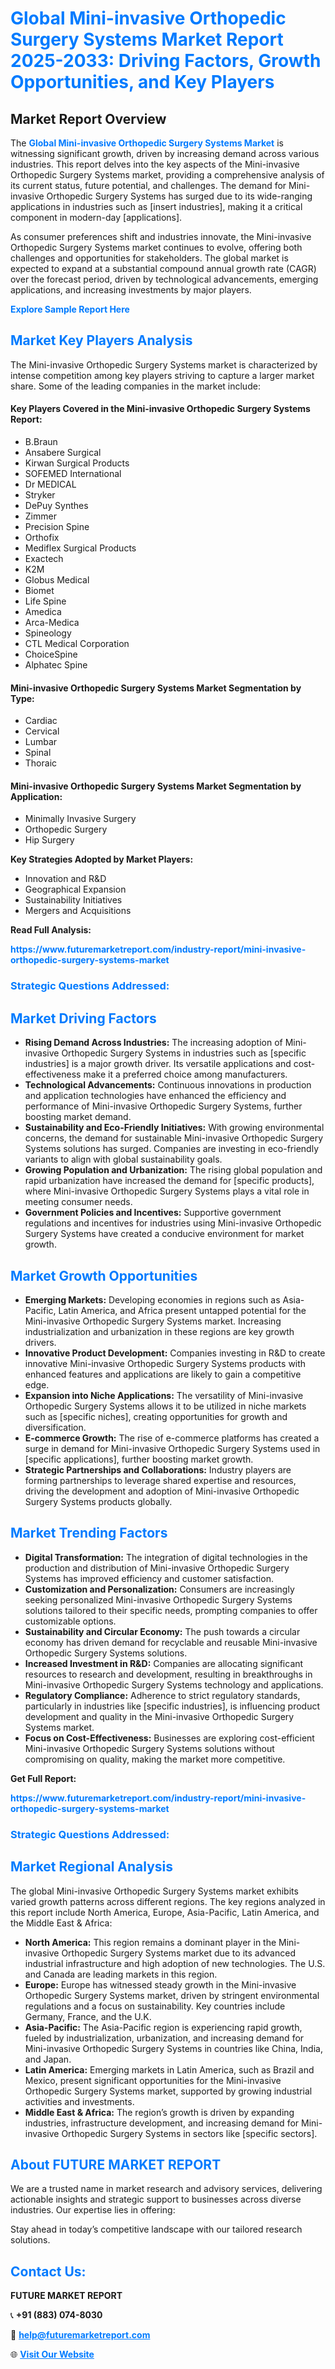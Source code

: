 <h1 style="color: #007BFF;">Global Mini-invasive Orthopedic Surgery Systems Market Report 2025-2033: Driving Factors, Growth Opportunities, and Key Players</h1>

<section id="overview">
<h2>Market Report Overview</h2>
<p>The <a href="https://www.futuremarketreport.com/industry-report/mini-invasive-orthopedic-surgery-systems-market" style="color: #007BFF; text-decoration: none;"><strong>Global Mini-invasive Orthopedic Surgery Systems Market</strong></a> is witnessing significant growth, driven by increasing demand across various industries. This report delves into the key aspects of the Mini-invasive Orthopedic Surgery Systems market, providing a comprehensive analysis of its current status, future potential, and challenges. The demand for Mini-invasive Orthopedic Surgery Systems has surged due to its wide-ranging applications in industries such as [insert industries], making it a critical component in modern-day [applications].</p>
<p>As consumer preferences shift and industries innovate, the Mini-invasive Orthopedic Surgery Systems market continues to evolve, offering both challenges and opportunities for stakeholders. The global market is expected to expand at a substantial compound annual growth rate (CAGR) over the forecast period, driven by technological advancements, emerging applications, and increasing investments by major players.</p>
</section>

<section id="overview">
<p><a href="https://www.futuremarketreport.com/request-sample/reportId=56571" style="color: #007BFF; text-decoration: none;"><strong>Explore Sample Report Here</strong></a></p>
</section>

<section id="key-players">
<h2 style="color: #007BFF;">Market Key Players Analysis</h2>
<p>The Mini-invasive Orthopedic Surgery Systems market is characterized by intense competition among key players striving to capture a larger market share. Some of the leading companies in the market include:</p>
<h4>Key Players Covered in the Mini-invasive Orthopedic Surgery Systems Report:</h4>
<ul><li>B.Braun</li><li>Ansabere Surgical</li><li>Kirwan Surgical Products</li><li>SOFEMED International</li><li>Dr MEDICAL</li><li>Stryker</li><li>DePuy Synthes</li><li>Zimmer</li><li>Precision Spine</li><li>Orthofix</li><li>Mediflex Surgical Products</li><li>Exactech</li><li>K2M</li><li>Globus Medical</li><li>Biomet</li><li>Life Spine</li><li>Amedica</li><li>Arca-Medica</li><li>Spineology</li><li>CTL Medical Corporation</li><li>ChoiceSpine</li><li>Alphatec Spine</li></ul>
<h4>Mini-invasive Orthopedic Surgery Systems Market Segmentation by Type:</h4>
<ul><li>Cardiac</li><li>Cervical</li><li>Lumbar</li><li>Spinal</li><li>Thoraic</li></ul>

<h4>Mini-invasive Orthopedic Surgery Systems Market Segmentation by Application:</h4>
<ul><li>Minimally Invasive Surgery</li><li>Orthopedic Surgery</li><li>Hip Surgery</li></ul>
<p><strong>Key Strategies Adopted by Market Players:</strong></p>
<ul>
<li>Innovation and R&D</li>
<li>Geographical Expansion</li>
<li>Sustainability Initiatives</li>
<li>Mergers and Acquisitions</li>
</ul>
</section>

<section>
<p><strong>Read Full Analysis: </strong></p><a href="https://www.futuremarketreport.com/industry-report/mini-invasive-orthopedic-surgery-systems-market" style="color: #007BFF; text-decoration: none;"><strong>https://www.futuremarketreport.com/industry-report/mini-invasive-orthopedic-surgery-systems-market</strong></a>
<h3 style="color: #007BFF;">Strategic Questions Addressed:</h3>
</section>

<section id="driving-factors">
<h2 style="color: #007BFF;">Market Driving Factors</h2>
<ul>
<li><strong>Rising Demand Across Industries:</strong> The increasing adoption of Mini-invasive Orthopedic Surgery Systems in industries such as [specific industries] is a major growth driver. Its versatile applications and cost-effectiveness make it a preferred choice among manufacturers.</li>
<li><strong>Technological Advancements:</strong> Continuous innovations in production and application technologies have enhanced the efficiency and performance of Mini-invasive Orthopedic Surgery Systems, further boosting market demand.</li>
<li><strong>Sustainability and Eco-Friendly Initiatives:</strong> With growing environmental concerns, the demand for sustainable Mini-invasive Orthopedic Surgery Systems solutions has surged. Companies are investing in eco-friendly variants to align with global sustainability goals.</li>
<li><strong>Growing Population and Urbanization:</strong> The rising global population and rapid urbanization have increased the demand for [specific products], where Mini-invasive Orthopedic Surgery Systems plays a vital role in meeting consumer needs.</li>
<li><strong>Government Policies and Incentives:</strong> Supportive government regulations and incentives for industries using Mini-invasive Orthopedic Surgery Systems have created a conducive environment for market growth.</li>
</ul>
</section>

<section id="growth-opportunities">
<h2 style="color: #007BFF;">Market Growth Opportunities</h2>
<ul>
<li><strong>Emerging Markets:</strong> Developing economies in regions such as Asia-Pacific, Latin America, and Africa present untapped potential for the Mini-invasive Orthopedic Surgery Systems market. Increasing industrialization and urbanization in these regions are key growth drivers.</li>
<li><strong>Innovative Product Development:</strong> Companies investing in R&D to create innovative Mini-invasive Orthopedic Surgery Systems products with enhanced features and applications are likely to gain a competitive edge.</li>
<li><strong>Expansion into Niche Applications:</strong> The versatility of Mini-invasive Orthopedic Surgery Systems allows it to be utilized in niche markets such as [specific niches], creating opportunities for growth and diversification.</li>
<li><strong>E-commerce Growth:</strong> The rise of e-commerce platforms has created a surge in demand for Mini-invasive Orthopedic Surgery Systems used in [specific applications], further boosting market growth.</li>
<li><strong>Strategic Partnerships and Collaborations:</strong> Industry players are forming partnerships to leverage shared expertise and resources, driving the development and adoption of Mini-invasive Orthopedic Surgery Systems products globally.</li>
</ul>
</section>

<section id="trending-factors">
<h2 style="color: #007BFF;">Market Trending Factors</h2>
<ul>
<li><strong>Digital Transformation:</strong> The integration of digital technologies in the production and distribution of Mini-invasive Orthopedic Surgery Systems has improved efficiency and customer satisfaction.</li>
<li><strong>Customization and Personalization:</strong> Consumers are increasingly seeking personalized Mini-invasive Orthopedic Surgery Systems solutions tailored to their specific needs, prompting companies to offer customizable options.</li>
<li><strong>Sustainability and Circular Economy:</strong> The push towards a circular economy has driven demand for recyclable and reusable Mini-invasive Orthopedic Surgery Systems solutions.</li>
<li><strong>Increased Investment in R&D:</strong> Companies are allocating significant resources to research and development, resulting in breakthroughs in Mini-invasive Orthopedic Surgery Systems technology and applications.</li>
<li><strong>Regulatory Compliance:</strong> Adherence to strict regulatory standards, particularly in industries like [specific industries], is influencing product development and quality in the Mini-invasive Orthopedic Surgery Systems market.</li>
<li><strong>Focus on Cost-Effectiveness:</strong> Businesses are exploring cost-efficient Mini-invasive Orthopedic Surgery Systems solutions without compromising on quality, making the market more competitive.</li>
</ul>
</section>

<section>
<p><strong>Get Full Report: </strong></p><a href="https://www.futuremarketreport.com/industry-report/mini-invasive-orthopedic-surgery-systems-market" style="color: #007BFF; text-decoration: none;"><strong>https://www.futuremarketreport.com/industry-report/mini-invasive-orthopedic-surgery-systems-market</strong></a>
<h3 style="color: #007BFF;">Strategic Questions Addressed:</h3>
</section>


<section id="regional-analysis">
<h2 style="color: #007BFF;">Market Regional Analysis</h2>
<p>The global Mini-invasive Orthopedic Surgery Systems market exhibits varied growth patterns across different regions. The key regions analyzed in this report include North America, Europe, Asia-Pacific, Latin America, and the Middle East & Africa:</p>
<ul>
<li><strong>North America:</strong> This region remains a dominant player in the Mini-invasive Orthopedic Surgery Systems market due to its advanced industrial infrastructure and high adoption of new technologies. The U.S. and Canada are leading markets in this region.</li>
<li><strong>Europe:</strong> Europe has witnessed steady growth in the Mini-invasive Orthopedic Surgery Systems market, driven by stringent environmental regulations and a focus on sustainability. Key countries include Germany, France, and the U.K.</li>
<li><strong>Asia-Pacific:</strong> The Asia-Pacific region is experiencing rapid growth, fueled by industrialization, urbanization, and increasing demand for Mini-invasive Orthopedic Surgery Systems in countries like China, India, and Japan.</li>
<li><strong>Latin America:</strong> Emerging markets in Latin America, such as Brazil and Mexico, present significant opportunities for the Mini-invasive Orthopedic Surgery Systems market, supported by growing industrial activities and investments.</li>
<li><strong>Middle East & Africa:</strong> The region’s growth is driven by expanding industries, infrastructure development, and increasing demand for Mini-invasive Orthopedic Surgery Systems in sectors like [specific sectors].</li>
</ul>
</section>

<footer>
<h2 style="color: #007BFF;">About FUTURE MARKET REPORT</h2>
<p>We are a trusted name in market research and advisory services, delivering actionable insights and strategic support to businesses across diverse industries. Our expertise lies in offering:</p>

<p>Stay ahead in today’s competitive landscape with our tailored research solutions.</p>

<h2 style="color: #007BFF;">Contact Us:</h2>
<p><strong>FUTURE MARKET REPORT</strong></p>
<p>📞 <strong>+91 (883) 074-8030</strong></p>
<p>📧 <strong><a href="mailto:help@futuremarketreport.com" style="color: #007BFF;">help@futuremarketreport.com</a></strong></p>
<p>🌐 <strong><a href="https://www.futuremarketreport.com/" style="color: #007BFF;">Visit Our Website</a></strong></p>
</footer>